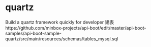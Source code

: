 # quartz
Build a quartz framework quickly for developer
  建表https://github.com/minbox-projects/api-boot/edit/master/api-boot-samples/api-boot-sample-quartz/src/main/resources/schemas/tables_mysql.sql
